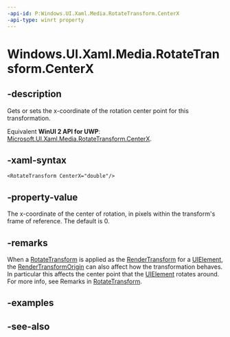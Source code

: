 ```yaml
---
-api-id: P:Windows.UI.Xaml.Media.RotateTransform.CenterX
-api-type: winrt property
---
```


<!-- Property syntax
public double CenterX { get;  set; }
-->

# Windows.UI.Xaml.Media.RotateTransform.CenterX

## -description
Gets or sets the x-coordinate of the rotation center point for this transformation.

Equivalent **WinUI 2 API for UWP**: [Microsoft.UI.Xaml.Media.RotateTransform.CenterX](/windows/winui/api/microsoft.ui.xaml.media.rotatetransform.centerx).

## -xaml-syntax
```xaml
<RotateTransform CenterX="double"/>
```


## -property-value
The x-coordinate of the center of rotation, in pixels within the transform's frame of reference. The default is 0.

## -remarks
When a [RotateTransform](rotatetransform.md) is applied as the [RenderTransform](../windows.ui.xaml/uielement_rendertransform.md) for a [UIElement](../windows.ui.xaml/uielement.md), the [RenderTransformOrigin](../windows.ui.xaml/uielement_rendertransformorigin.md) can also affect how the transformation behaves. In particular this affects the center point that the [UIElement](../windows.ui.xaml/uielement.md) rotates around. For more info, see Remarks in [RotateTransform](rotatetransform.md).

## -examples

## -see-also

